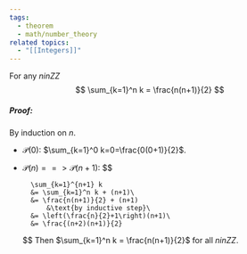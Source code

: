```yaml
---
tags:
  - theorem
  - math/number_theory
related topics:
  - "[[Integers]]"
---
```

For any $n in ZZ$$$
\sum_{k=1}^n k = \frac{n(n+1)}{2}
$$
##### Proof:
By induction on $n$.
- $\mathcal{P}(0)$:
	$\sum_{k=1}^0 k=0=\frac{0(0+1)}{2}$.
- $\mathcal{P}(n) ==> \mathcal{P}(n+1)$:
	$$
	
		\sum_{k=1}^{n+1} k
		&= \sum_{k=1}^n k + (n+1)\
		&= \frac{n(n+1)}{2} + (n+1)
			&\text{by inductive step}\
		&= \left(\frac{n}{2}+1\right)(n+1)\
		&= \frac{(n+2)(n+1)}{2}
	
	$$
Then $\sum_{k=1}^n k = \frac{n(n+1)}{2}$ for all $n in ZZ$.